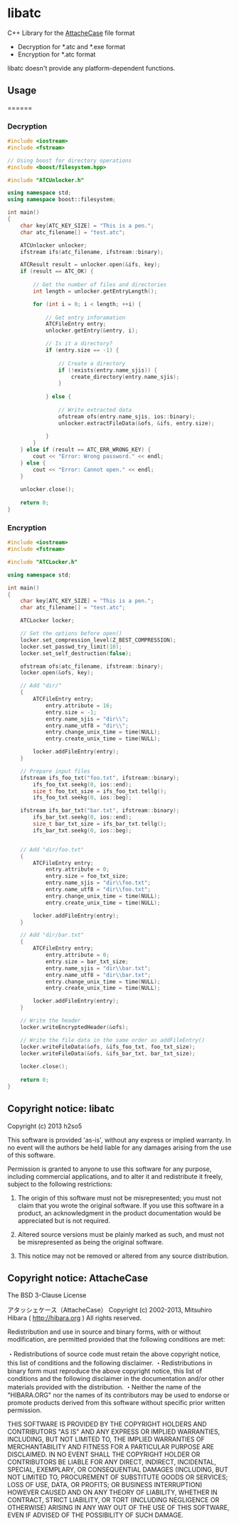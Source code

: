 libatc
======

C++ Library for the [AttacheCase](http://github.com/hibara/AttacheCase) file format

* Decryption for *.atc and *.exe format
* Encryption for *.atc format

libatc doesn't provide any platform-dependent functions.
   

## Usage
======

### Decryption

```cpp
#include <iostream>
#include <fstream>

// Using boost for directory operations
#include <boost/filesystem.hpp>

#include "ATCUnlocker.h"

using namespace std;
using namespace boost::filesystem;

int main()
{
    char key[ATC_KEY_SIZE] = "This is a pen.";
    char atc_filename[] = "test.atc";

    ATCUnlocker unlocker;
    ifstream ifs(atc_filename, ifstream::binary);

    ATCResult result = unlocker.open(&ifs, key);
    if (result == ATC_OK) {
    
        // Get the number of files and directories
        int length = unlocker.getEntryLength();

        for (int i = 0; i < length; ++i) {
        
            // Get entry inforamation
            ATCFileEntry entry;
            unlocker.getEntry(&entry, i);

            // Is it a directory?
            if (entry.size == -1) {
            
                // Create a directory
                if (!exists(entry.name_sjis)) {
                    create_directory(entry.name_sjis);
                }
                
            } else {
            
                // Write extracted data
                ofstream ofs(entry.name_sjis, ios::binary);
                unlocker.extractFileData(&ofs, &ifs, entry.size);
                
            }
        }
    } else if (result == ATC_ERR_WRONG_KEY) {
        cout << "Error: Wrong password." << endl;
    } else {
        cout << "Error: Cannot open." << endl;
    }
    
    unlocker.close();
    
    return 0;
}
```



### Encryption

```cpp
#include <iostream>
#include <fstream>

#include "ATCLocker.h"

using namespace std;

int main()
{
    char key[ATC_KEY_SIZE] = "This is a pen.";
    char atc_filename[] = "test.atc";

    ATCLocker locker;

    // Set the options before open()
    locker.set_compression_level(Z_BEST_COMPRESSION);
    locker.set_passwd_try_limit(10);
    locker.set_self_destruction(false);

    ofstream ofs(atc_filename, ifstream::binary);
    locker.open(&ofs, key);

    // Add "dir/"
    {
        ATCFileEntry entry;
            entry.attribute = 16;
            entry.size = -1;
            entry.name_sjis = "dir\\";
            entry.name_utf8 = "dir\\";
            entry.change_unix_time = time(NULL);
            entry.create_unix_time = time(NULL);

        locker.addFileEntry(entry);
    }

    // Prepare input files
    ifstream ifs_foo_txt("foo.txt", ifstream::binary);
        ifs_foo_txt.seekg(0, ios::end);
        size_t foo_txt_size = ifs_foo_txt.tellg();
        ifs_foo_txt.seekg(0, ios::beg);

    ifstream ifs_bar_txt("bar.txt", ifstream::binary);
        ifs_bar_txt.seekg(0, ios::end);
        size_t bar_txt_size = ifs_bar_txt.tellg();
        ifs_bar_txt.seekg(0, ios::beg);


    // Add "dir/foo.txt"
    {
        ATCFileEntry entry;
            entry.attribute = 0;
            entry.size = foo_txt_size;
            entry.name_sjis = "dir\\foo.txt";
            entry.name_utf8 = "dir\\foo.txt";
            entry.change_unix_time = time(NULL);
            entry.create_unix_time = time(NULL);

        locker.addFileEntry(entry);
    }

    // Add "dir/bar.txt"
    {
        ATCFileEntry entry;
            entry.attribute = 0;
            entry.size = bar_txt_size;
            entry.name_sjis = "dir\\bar.txt";
            entry.name_utf8 = "dir\\bar.txt";
            entry.change_unix_time = time(NULL);
            entry.create_unix_time = time(NULL);

        locker.addFileEntry(entry);
    }

    // Write the header
    locker.writeEncryptedHeader(&ofs);

    // Write the file data in the same order as addFileEntry()
    locker.writeFileData(&ofs, &ifs_foo_txt, foo_txt_size);
    locker.writeFileData(&ofs, &ifs_bar_txt, bar_txt_size);
    
    locker.close();
    
    return 0;
}
```



## Copyright notice: libatc
Copyright (c) 2013 h2so5

This software is provided 'as-is', without any express or implied
warranty. In no event will the authors be held liable for any damages
arising from the use of this software.

Permission is granted to anyone to use this software for any purpose,
including commercial applications, and to alter it and redistribute it
freely, subject to the following restrictions:

   1. The origin of this software must not be misrepresented; you must not
   claim that you wrote the original software. If you use this software
   in a product, an acknowledgment in the product documentation would be
   appreciated but is not required.

   2. Altered source versions must be plainly marked as such, and must not be
   misrepresented as being the original software.

   3. This notice may not be removed or altered from any source
   distribution.



## Copyright notice: AttacheCase

The BSD 3-Clause License

アタッシェケース（AttacheCase） Copyright (c) 2002-2013, Mitsuhiro Hibara ( http://hibara.org ) All rights reserved.

Redistribution and use in source and binary forms, with or without modification, are permitted provided that the following conditions are met:

・Redistributions of source code must retain the above copyright notice, this list of conditions and the following disclaimer. ・Redistributions in binary form must reproduce the above copyright notice, this list of conditions and the following disclaimer in the documentation and/or other materials provided with the distribution. ・Neither the name of the "HIBARA.ORG" nor the names of its contributors may be used to endorse or promote products derived from this software without specific prior written permission.

THIS SOFTWARE IS PROVIDED BY THE COPYRIGHT HOLDERS AND CONTRIBUTORS "AS IS" AND ANY EXPRESS OR IMPLIED WARRANTIES, INCLUDING, BUT NOT LIMITED TO, THE IMPLIED WARRANTIES OF MERCHANTABILITY AND FITNESS FOR A PARTICULAR PURPOSE ARE DISCLAIMED. IN NO EVENT SHALL THE COPYRIGHT HOLDER OR CONTRIBUTORS BE LIABLE FOR ANY DIRECT, INDIRECT, INCIDENTAL, SPECIAL, EXEMPLARY, OR CONSEQUENTIAL DAMAGES (INCLUDING, BUT NOT LIMITED TO, PROCUREMENT OF SUBSTITUTE GOODS OR SERVICES; LOSS OF USE, DATA, OR PROFITS; OR BUSINESS INTERRUPTION) HOWEVER CAUSED AND ON ANY THEORY OF LIABILITY, WHETHER IN CONTRACT, STRICT LIABILITY, OR TORT (INCLUDING NEGLIGENCE OR OTHERWISE) ARISING IN ANY WAY OUT OF THE USE OF THIS SOFTWARE, EVEN IF ADVISED OF THE POSSIBILITY OF SUCH DAMAGE.